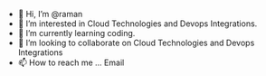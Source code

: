 - 👋 Hi, I’m @raman
- 👀 I’m interested in Cloud Technologies and Devops Integrations.
- 🌱 I’m currently learning coding.
- 💞️ I’m looking to collaborate on Cloud Technologies and Devops Integrations
- 📫 How to reach me ... Email

<!---
vrvrraman/vrvrraman is a ✨ special ✨ repository because its `README.md` (this file) appears on your GitHub profile.
You can click the Preview link to take a look at your changes.
--->
